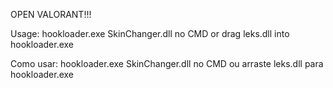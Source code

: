 OPEN VALORANT!!!

Usage: hookloader.exe SkinChanger.dll no CMD or drag leks.dll into hookloader.exe

Como usar: hookloader.exe SkinChanger.dll no CMD ou arraste leks.dll para hookloader.exe
